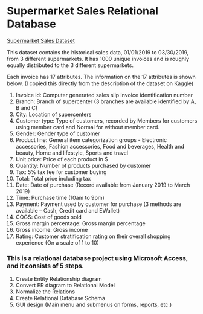 # Supermarket Sales Relational Database

[Supermarket Sales Dataset](https://www.kaggle.com/aungpyaeap/supermarket-sales)

This dataset contains the historical sales data, 01/01/2019 to 03/30/2019, from 3 different supermarkets. It has 1000 unique invoices and is roughly equally distributed to the 3 different supermarkets.

Each invoice has 17 attributes. The information on the 17 attributes is shown below. (I copied this directly from the description of the dataset on Kaggle)

1. Invoice id: Computer generated sales slip invoice identification number
2. Branch: Branch of supercenter (3 branches are available identified by A, B and C)
3. City: Location of supercenters
4. Customer type: Type of customers, recorded by Members for customers using member card and Normal for without member card.
5. Gender: Gender type of customer
6. Product line: General item categorization groups - Electronic accessories, Fashion accessories, Food and beverages, Health and beauty, Home and lifestyle, Sports and travel
7. Unit price: Price of each product in $
8. Quantity: Number of products purchased by customer
9. Tax: 5% tax fee for customer buying
10. Total: Total price including tax
11. Date: Date of purchase (Record available from January 2019 to March 2019)
12. Time: Purchase time (10am to 9pm)
13. Payment: Payment used by customer for purchase (3 methods are available – Cash, Credit card and EWallet)
14. COGS: Cost of goods sold
15. Gross margin percentage: Gross margin percentage
16. Gross income: Gross income
17. Rating: Customer stratification rating on their overall shopping experience (On a scale of 1 to 10)

### This is a relational database project using Microsoft Access, and it consists of 5 steps.
1. Create Entity Relationship diagram
2. Convert ER diagram to Relational Model
3. Normalize the Relations
4. Create Relational Database Schema
5. GUI design (Main menu and submenus on forms, reports, etc.)
